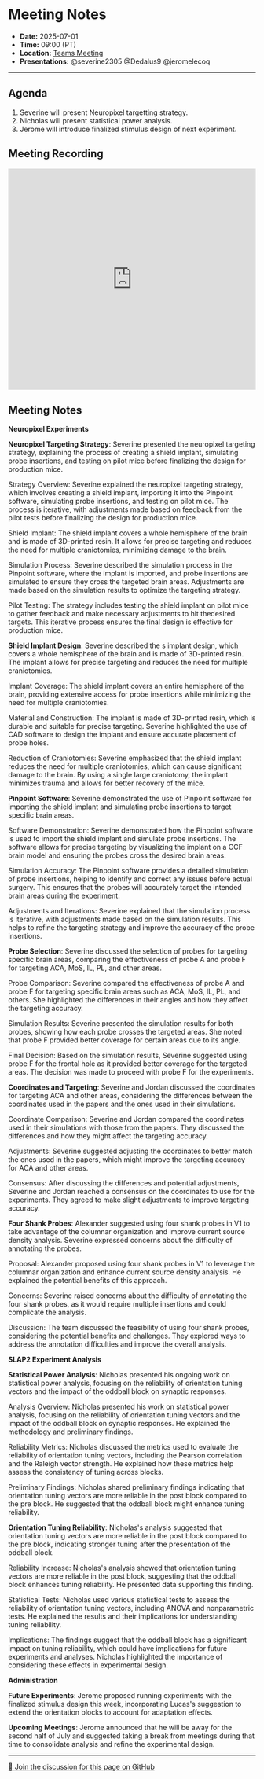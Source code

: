 # Meeting Notes
- **Date:** 2025-07-01
- **Time:** 09:00 (PT)
- **Location:** [Teams Meeting](https://teams.microsoft.com/l/meetup-join/19%3ameeting_Y2Q3MDViNGMtOTIwMC00ZjMzLTk3MjMtYWU3MDhiMzZjYmM1%40thread.v2/0?context=%7b%22Tid%22%3a%2232669cd6-737f-4b39-8bdd-d6951120d3fc%22%2c%22Oid%22%3a%229396d18b-b5cf-4bed-98a0-1cfb7dc82663%22%7d)
- **Presentations:** @severine2305 @Dedalus9 @jeromelecoq
  
---

## Agenda

1. Severine will present Neuropixel targetting strategy.
2. Nicholas will present statistical power analysis.
3. Jerome will introduce finalized stimulus design of next experiment.

## Meeting Recording

<iframe width="100%" height="450" src="https://www.youtube.com/embed/j8BFQiqNEu4" title="OpenScope Predictive Processing Meeting - June 17, 2025" frameborder="0" allow="accelerometer; autoplay; clipboard-write; encrypted-media; gyroscope; picture-in-picture; web-share" allowfullscreen></iframe>

## Meeting Notes 
**Neuropixel Experiments**

**Neuropixel Targeting Strategy**: Severine presented the neuropixel targeting strategy, explaining the process of creating a shield implant, simulating probe insertions, and testing on pilot mice before finalizing the design for production mice. 

Strategy Overview: Severine explained the neuropixel targeting strategy, which involves creating a shield implant, importing it into the Pinpoint software, simulating probe insertions, and testing on pilot mice. The process is iterative, with adjustments made based on feedback from the pilot tests before finalizing the design for production mice. 

Shield Implant: The shield implant covers a whole hemisphere of the brain and is made of 3D-printed resin. It allows for precise targeting and reduces the need for multiple craniotomies, minimizing damage to the brain. 

Simulation Process: Severine described the simulation process in the Pinpoint software, where the implant is imported, and probe insertions are simulated to ensure they cross the targeted brain areas. Adjustments are made based on the simulation results to optimize the targeting strategy. 

Pilot Testing: The strategy includes testing the shield implant on pilot mice to gather feedback and make necessary adjustments to hit thedesired targets. This iterative process ensures the final design is effective for production mice. 


**Shield Implant Design**: Severine described the s implant design, which covers a whole hemisphere of the brain and is made of 3D-printed resin. The implant allows for precise targeting and reduces the need for multiple craniotomies. 

Implant Coverage: The shield implant covers an entire hemisphere of the brain, providing extensive access for probe insertions while minimizing the need for multiple craniotomies. 

Material and Construction: The implant is made of 3D-printed resin, which is durable and suitable for precise targeting. Severine highlighted the use of CAD software to design the implant and ensure accurate placement of probe holes. 

Reduction of Craniotomies: Severine emphasized that the shield implant reduces the need for multiple craniotomies, which can cause significant damage to the brain. By using a single large craniotomy, the implant minimizes trauma and allows for better recovery of the mice. 


**Pinpoint Software**: Severine demonstrated the use of Pinpoint software for importing the shield implant and simulating probe insertions to target specific brain areas. 

Software Demonstration: Severine demonstrated how the Pinpoint software is used to import the shield implant and simulate probe insertions. The software allows for precise targeting by visualizing the implant on a CCF brain model and ensuring the probes cross the desired brain areas. 

Simulation Accuracy: The Pinpoint software provides a detailed simulation of probe insertions, helping to identify and correct any issues before actual surgery. This ensures that the probes will accurately target the intended brain areas during the experiment. 

Adjustments and Iterations: Severine explained that the simulation process is iterative, with adjustments made based on the simulation results. This helps to refine the targeting strategy and improve the accuracy of the probe insertions. 


**Probe Selection**: Severine discussed the selection of probes for targeting specific brain areas, comparing the effectiveness of probe A and probe F for targeting ACA, MoS, IL, PL, and other areas. 

Probe Comparison: Severine compared the effectiveness of probe A and probe F for targeting specific brain areas such as ACA, MoS, IL, PL, and others. She highlighted the differences in their angles and how they affect the targeting accuracy. 

Simulation Results: Severine presented the simulation results for both probes, showing how each probe crosses the targeted areas. She noted that probe F provided better coverage for certain areas due to its angle. 

Final Decision: Based on the simulation results, Severine suggested using probe F for the frontal hole as it provided better coverage for the targeted areas. The decision was made to proceed with probe F for the experiments. 


**Coordinates and Targeting**: Severine and Jordan discussed the coordinates for targeting ACA and other areas, considering the differences between the coordinates used in the papers and the ones used in their simulations. 

Coordinate Comparison: Severine and Jordan compared the coordinates used in their simulations with those from the papers. They discussed the differences and how they might affect the targeting accuracy. 

Adjustments: Severine suggested adjusting the coordinates to better match the ones used in the papers, which might improve the targeting accuracy for ACA and other areas. 

Consensus: After discussing the differences and potential adjustments, Severine and Jordan reached a consensus on the coordinates to use for the experiments. They agreed to make slight adjustments to improve targeting accuracy. 


**Four Shank Probes**: Alexander suggested using four shank probes in V1 to take advantage of the columnar organization and improve current source density analysis. Severine expressed concerns about the difficulty of annotating the probes. 

Proposal: Alexander proposed using four shank probes in V1 to leverage the columnar organization and enhance current source density analysis. He explained the potential benefits of this approach. 

Concerns: Severine raised concerns about the difficulty of annotating the four shank probes, as it would require multiple insertions and could complicate the analysis. 

Discussion: The team discussed the feasibility of using four shank probes, considering the potential benefits and challenges. They explored ways to address the annotation difficulties and improve the overall analysis. 

 

 **SLAP2 Experiment Analysis**

**Statistical Power Analysis**: Nicholas presented his ongoing work on statistical power analysis, focusing on the reliability of orientation tuning vectors and the impact of the oddball block on synaptic responses. 

Analysis Overview: Nicholas presented his work on statistical power analysis, focusing on the reliability of orientation tuning vectors and the impact of the oddball block on synaptic responses. He explained the methodology and preliminary findings. 

Reliability Metrics: Nicholas discussed the metrics used to evaluate the reliability of orientation tuning vectors, including the Pearson correlation and the Raleigh vector strength. He explained how these metrics help assess the consistency of tuning across blocks. 

Preliminary Findings: Nicholas shared preliminary findings indicating that orientation tuning vectors are more reliable in the post block compared to the pre block. He suggested that the oddball block might enhance tuning reliability. 


**Orientation Tuning Reliability**: Nicholas's analysis suggested that orientation tuning vectors are more reliable in the post block compared to the pre block, indicating stronger tuning after the presentation of the oddball block. 

Reliability Increase: Nicholas's analysis showed that orientation tuning vectors are more reliable in the post block, suggesting that the oddball block enhances tuning reliability. He presented data supporting this finding. 

Statistical Tests: Nicholas used various statistical tests to assess the reliability of orientation tuning vectors, including ANOVA and nonparametric tests. He explained the results and their implications for understanding tuning reliability. 

Implications: The findings suggest that the oddball block has a significant impact on tuning reliability, which could have implications for future experiments and analyses. Nicholas highlighted the importance of considering these effects in experimental design. 

 

 **Administration**

**Future Experiments**: Jerome proposed running experiments with the finalized stimulus design this week, incorporating Lucas's suggestion to extend the orientation blocks to account for adaptation effects. 

**Upcoming Meetings**: Jerome announced that he will be away for the second half of July and suggested taking a break from meetings during that time to consolidate analysis and refine the experimental design. 
   

<!-- DISCUSSION_LINK_START -->
<div class="discussion-link">
    <hr>
    <p>
        <a href="https://github.com/AllenNeuralDynamics/openscope-community-predictive-processing/discussions/98" target="_blank">
            💬 Join the discussion for this page on GitHub
        </a>
    </p>
</div>
<!-- DISCUSSION_LINK_END -->
